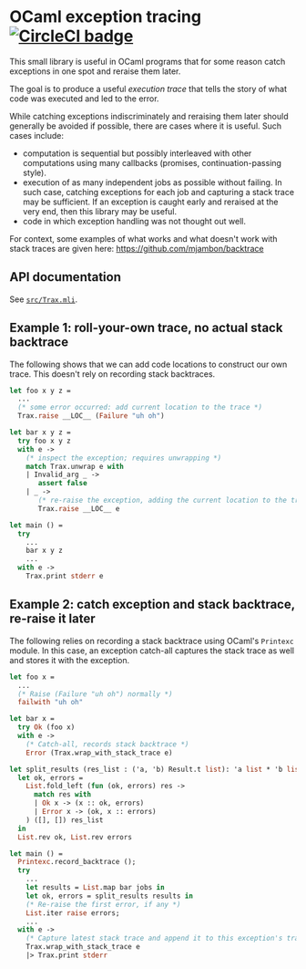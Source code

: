 OCaml exception tracing [![CircleCI badge](https://circleci.com/gh/mjambon/trax.svg?style=svg)](https://app.circleci.com/pipelines/github/mjambon/trax)
==

This small library is useful in OCaml programs that for some reason
catch exceptions in one spot and reraise them later.

The goal is to produce a useful _execution trace_ that tells the story
of what code was executed and led to the error.

While catching exceptions indiscriminately and reraising them later
should generally be avoided if possible, there are cases where it is
useful. Such cases include:

* computation is sequential but possibly interleaved with other computations
  using many callbacks (promises, continuation-passing style).
* execution of as many independent jobs as possible without
  failing. In such case, catching exceptions for each job and
  capturing a stack trace may be sufficient. If an exception is
  caught early and reraised at the very end, then this library may be
  useful.
* code in which exception handling was not thought out well.

For context, some examples of what works and what doesn't work with
stack traces are given here: https://github.com/mjambon/backtrace

API documentation
--

See [`src/Trax.mli`](https://github.com/mjambon/trax/blob/master/src/lib/Trax.mli).

Example 1: roll-your-own trace, no actual stack backtrace
--

The following shows that we can add code locations to construct our
own trace. This doesn't rely on recording stack backtraces.

```ocaml
let foo x y z =
  ...
  (* some error occurred: add current location to the trace *)
  Trax.raise __LOC__ (Failure "uh oh")

let bar x y z =
  try foo x y z
  with e ->
    (* inspect the exception; requires unwrapping *)
    match Trax.unwrap e with
    | Invalid_arg _ ->
       assert false
    | _ ->
       (* re-raise the exception, adding the current location to the trace *)
       Trax.raise __LOC__ e

let main () =
  try
    ...
    bar x y z
    ...
  with e ->
    Trax.print stderr e
```

Example 2: catch exception and stack backtrace, re-raise it later
--

The following relies on recording a stack backtrace using OCaml's
`Printexc` module. In this case, an exception catch-all captures the
stack trace as well and stores it with the exception.

```ocaml
let foo x =
  ...
  (* Raise (Failure "uh oh") normally *)
  failwith "uh oh"

let bar x =
  try Ok (foo x)
  with e ->
    (* Catch-all, records stack backtrace *)
    Error (Trax.wrap_with_stack_trace e)

let split_results (res_list : ('a, 'b) Result.t list): 'a list * 'b list =
  let ok, errors =
    List.fold_left (fun (ok, errors) res ->
      match res with
      | Ok x -> (x :: ok, errors)
      | Error x -> (ok, x :: errors)
    ) ([], []) res_list
  in
  List.rev ok, List.rev errors

let main () =
  Printexc.record_backtrace ();
  try
    ...
    let results = List.map bar jobs in
    let ok, errors = split_results results in
    (* Re-raise the first error, if any *)
    List.iter raise errors;
    ...
  with e ->
    (* Capture latest stack trace and append it to this exception's trace *)
    Trax.wrap_with_stack_trace e
    |> Trax.print stderr
```
